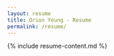 ```yaml
---
layout: resume
title: Orion Yeung - Resume
permalink: /resume/
---
```


{% include resume-content.md %}
